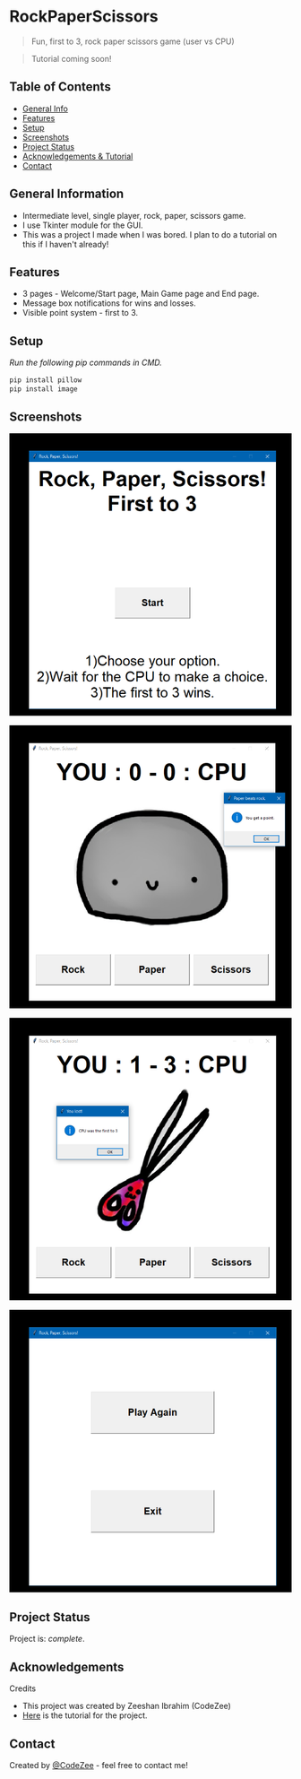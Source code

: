 # RockPaperScissors
> Fun, first to 3, rock paper scissors game (user vs CPU)

> Tutorial coming soon!

## Table of Contents
* [General Info](#general-information)
* [Features](#features)
* [Setup](#setup)
* [Screenshots](#screenshots)
* [Project Status](#project-status)
* [Acknowledgements & Tutorial](#acknowledgements)
* [Contact](#contact)


## General Information
- Intermediate level, single player, rock, paper, scissors game.
- I use Tkinter module for the GUI.
- This was a project I made when I was bored. I plan to do a tutorial on this if I haven't already!


## Features
- 3 pages - Welcome/Start page, Main Game page and End page.
- Message box notifications for wins and losses.
- Visible point system - first to 3.


## Setup
_Run the following pip commands in CMD._

    pip install pillow
    pip install image


## Screenshots
![ss1](./img/Screenshot1.png)

![ss2](./img/Screenshot2.png)

![ss3](./img/Screenshot3.png)

![ss4](./img/Screenshot4.png)


## Project Status
Project is: _complete_.


## Acknowledgements
Credits
- This project was created by Zeeshan Ibrahim (CodeZee)
- [Here](https://www.example.com) is the tutorial for the project.


## Contact
Created by [@CodeZee](https://www.example.com/) - feel free to contact me!

